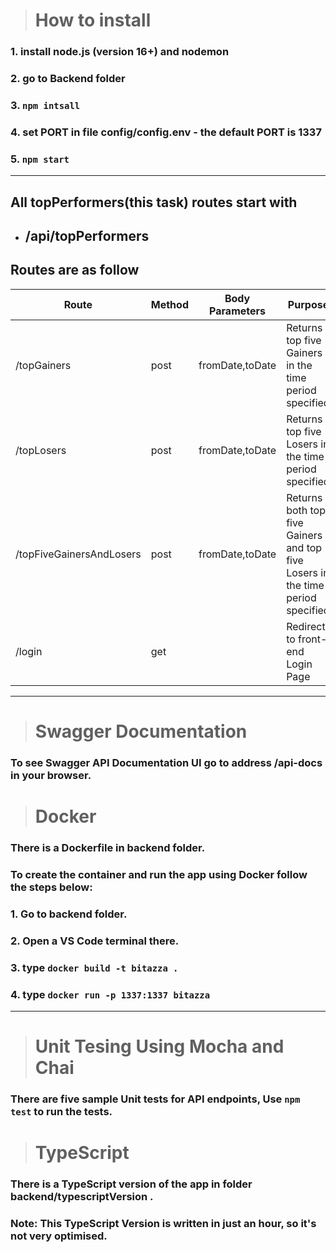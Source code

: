 ># How to install
### 1. install node.js (version 16+) and nodemon
### 2. go to **Backend** folder
### 3. `npm intsall`
### 4. set PORT in file **config/config.env** - the default PORT is 1337
### 5. `npm start`
---

## All topPerformers(this task) routes start with
* ## **/api/topPerformers**

## Routes are as follow

|Route|Method|Body Parameters|Purpose|
|-----|------|---------------|-------|
|/topGainers|post|fromDate,toDate|Returns top five Gainers in the time period specified|
|/topLosers|post|fromDate,toDate|Returns top five Losers in the time period specified|
|/topFiveGainersAndLosers|post|fromDate,toDate|Returns both top five Gainers and top five Losers in the time period specified|
|/login|get| |Redirects to front-end Login Page|
---

># Swagger Documentation
### To see Swagger API Documentation UI go to address **/api-docs** in your browser.

># Docker
### There is a Dockerfile in **backend** folder.
### To  create the container and run the app using Docker follow the steps below:
### 1. Go to **backend** folder.
### 2. Open a VS Code terminal there.
### 3. type `docker build -t bitazza .`
### 4. type `docker run -p 1337:1337 bitazza`
---
># Unit Tesing Using Mocha and Chai
### There are five sample Unit tests for API endpoints, Use `npm test` to run the tests.

># TypeScript
### There is a **TypeScript** version of the app in folder **backend/typescriptVersion** .
### Note: This TypeScript Version is written in just an hour, so it's not very optimised.



